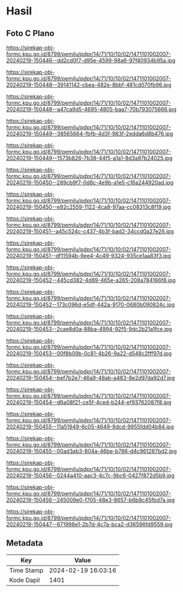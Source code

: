 # Hasil

## Foto C Plano

https://sirekap-obj-formc.kpu.go.id/8799/pemilu/pdpr/14/71/10/10/02/1471101002007-20240219-150446--dd2cd0f7-d95e-4599-98a6-97f40934b95a.jpg

https://sirekap-obj-formc.kpu.go.id/8799/pemilu/pdpr/14/71/10/10/02/1471101002007-20240219-150448--39141142-cbea-482e-8bbf-481cd070fb96.jpg

https://sirekap-obj-formc.kpu.go.id/8799/pemilu/pdpr/14/71/10/10/02/1471101002007-20240219-150448--a47ca9d5-4695-4805-baa7-70b793075666.jpg

https://sirekap-obj-formc.kpu.go.id/8799/pemilu/pdpr/14/71/10/10/02/1471101002007-20240219-150449--38565664-fbfb-4d3f-983f-2edda6d8b476.jpg

https://sirekap-obj-formc.kpu.go.id/8799/pemilu/pdpr/14/71/10/10/02/1471101002007-20240219-150449--1573b826-7b38-44f5-a1a1-8d3a97b24025.jpg

https://sirekap-obj-formc.kpu.go.id/8799/pemilu/pdpr/14/71/10/10/02/1471101002007-20240219-150450--289cb9f7-0d8c-4e9b-a1e5-c16a244920ad.jpg

https://sirekap-obj-formc.kpu.go.id/8799/pemilu/pdpr/14/71/10/10/02/1471101002007-20240219-150450--e92c2559-1122-4ca8-97aa-cc08313c8f19.jpg

https://sirekap-obj-formc.kpu.go.id/8799/pemilu/pdpr/14/71/10/10/02/1471101002007-20240219-150451--a45c524c-c437-4b3f-bad2-34ccd0a27e26.jpg

https://sirekap-obj-formc.kpu.go.id/8799/pemilu/pdpr/14/71/10/10/02/1471101002007-20240219-150451--df11594b-9ee4-4c49-9324-935ce1aa83f3.jpg

https://sirekap-obj-formc.kpu.go.id/8799/pemilu/pdpr/14/71/10/10/02/1471101002007-20240219-150452--445cd382-4d89-465e-a265-208a784166f8.jpg

https://sirekap-obj-formc.kpu.go.id/8799/pemilu/pdpr/14/71/10/10/02/1471101002007-20240219-150452--173c096d-e5df-442a-9170-0680b090824c.jpg

https://sirekap-obj-formc.kpu.go.id/8799/pemilu/pdpr/14/71/10/10/02/1471101002007-20240219-150453--2cae8d0a-88ba-4994-92f5-9dc2b21a1fce.jpg

https://sirekap-obj-formc.kpu.go.id/8799/pemilu/pdpr/14/71/10/10/02/1471101002007-20240219-150453--00f8b09b-0c81-4b26-9a22-d548c2fff97d.jpg

https://sirekap-obj-formc.kpu.go.id/8799/pemilu/pdpr/14/71/10/10/02/1471101002007-20240219-150454--bef7b2e7-46a9-48ab-a483-8e2d97da92d7.jpg

https://sirekap-obj-formc.kpu.go.id/8799/pemilu/pdpr/14/71/10/10/02/1471101002007-20240219-150454--d6a08f21-ce5f-4ced-b244-ef93762087f8.jpg

https://sirekap-obj-formc.kpu.go.id/8799/pemilu/pdpr/14/71/10/10/02/1471101002007-20240219-150455--11a51949-6c05-4649-9dcd-9955fdd04b84.jpg

https://sirekap-obj-formc.kpu.go.id/8799/pemilu/pdpr/14/71/10/10/02/1471101002007-20240219-150455--00ad3ab3-804a-46be-b786-d4c961287bd2.jpg

https://sirekap-obj-formc.kpu.go.id/8799/pemilu/pdpr/14/71/10/10/02/1471101002007-20240219-150456--0244a410-aac3-4c7c-9bc6-0427f872d5b9.jpg

https://sirekap-obj-formc.kpu.go.id/8799/pemilu/pdpr/14/71/10/10/02/1471101002007-20240219-150456--245009e0-f705-48e3-8657-b6b8c45fbd7a.jpg

https://sirekap-obj-formc.kpu.go.id/8799/pemilu/pdpr/14/71/10/10/02/1471101002007-20240219-150447--671998e1-2b7d-4c7a-bca2-d36596fd9559.jpg


## Metadata

| Key        | Value               |
| ---------- | ------------------- |
| Time Stamp | 2024-02-19 16:03:16 |
| Kode Dapil | 1401                |



